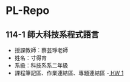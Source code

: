 # PL-Repo
## 114-1 師大科技系程式語言
- 授課教師：蔡芸琤老師
- 姓名：寸得育
- 系級：科技系系二年級
- 課程筆記區、作業連結區、專題連結區
-[ HW 1](https://colab.research.google.com/github/cundeyu154/PL-Repo/blob/main/HW1%E6%97%A5%E5%B8%B8%E6%94%AF%E5%87%BA%E6%95%B8%E7%AE%97%E8%88%87%E5%88%86%E6%94%A4.ipynb)
